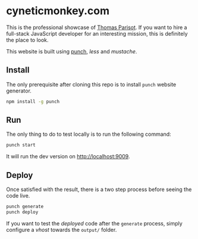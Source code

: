 # cyneticmonkey.com

This is the professional showcase of [Thomas Parisot](http://case.oncle-tom.net).
If you want to hire a full-stack JavaScript developer for an interesting mission,
this is definitely the place to look.

This website is built using [punch](http://laktek.github.com/punch), *less*
and *mustache*.

## Install

The only prerequisite after cloning this repo is to install `punch` website generator.

```bash
npm install -g punch
```

## Run

The only thing to do to test locally is to run the following command:

```bash
punch start
```

It will run the dev version on [http://localhost:9009](http://localhost:9009).

## Deploy

Once satisfied with the result, there is a two step process before seeing the code live.

```bash
punch generate
punch deploy
```

If you want to test the *deployed* code after the `generate` process, simply
configure a *vhost* towards the `output/` folder.